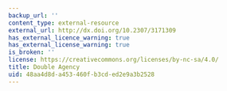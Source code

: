 ```yaml
---
backup_url: ''
content_type: external-resource
external_url: http://dx.doi.org/10.2307/3171309
has_external_licence_warning: true
has_external_license_warning: true
is_broken: ''
license: https://creativecommons.org/licenses/by-nc-sa/4.0/
title: Double Agency
uid: 48aa4d8d-a453-460f-b3cd-ed2e9a3b2528
---
```

